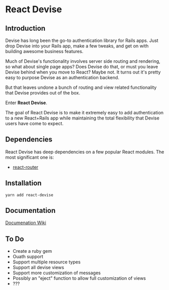 # React Devise

## Introduction

Devise has long been the go-to authentication library for Rails apps. Just
drop Devise into your Rails app, make a few tweaks, and get on with building
awesome business features. 

Much of Devise's functionality involves server side routing and rendering, so
what about single page apps? Does Devise do that, or must you leave Devise
behind when you move to React? Maybe not. It turns out it's pretty easy to
purpose Devise as an authentication backend. 

But that leaves undone a bunch of routing and view related functionality that
Devise provides out of the box.

Enter **React Devise**.

The goal of React Devise is to make it extremely easy to add authentication to
a new React+Rails app while maintaining the total flexibility that Devise
users have come to expect.

## Dependencies

React Devise has deep dependencies on a few popular React modules. The most
significant one is:

* [react-router](https://github.com/ReactTraining/react-router)

## Installation

```
yarn add react-devise
```

## Documentation

[Documenation Wiki](https://github.com/highlands/react-devise/wiki/Home)

## To Do

* Create a ruby gem
* Ouath support
* Support multiple resource types
* Support all devise views
* Support more customization of messages
* Possibly an "eject" function to allow full customization of views
* ???
